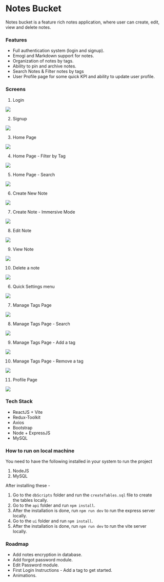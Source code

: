# Notes Bucket

Notes bucket is a feature rich notes application, where user can create, edit, view and delete notes.

### Features

- Full authentication system (login and signup).
- Emogi and Markdown support for notes.
- Organization of notes by tags.
- Ability to pin and archive notes.
- Search Notes & Filter notes by tags
- User Profile page for some quick KPI and ability to update user profile.

### Screens

1. Login

![](Screens/Login.png)

2. Signup

![](Screens/Signup.png)

3. Home Page

![](Screens/HomePage.png)

4. Home Page - Filter by Tag

![](Screens/HomePage_FilterByTag.png)

5. Home Page - Search

![](Screens/HomePage_Search.png)

6. Create New Note

![](Screens/CreateNote.png)

7. Create Note - Immersive Mode

![](Screens/CreateNote_ImmersiveMode.png)

8. Edit Note

![](Screens/EditNote.png)

9. View Note

![](Screens/ViewNotes.png)

10. Delete a note

![](Screens/DeleteNote.png)

6. Quick Settings menu

![](Screens/QuickSettings.png)

7. Manage Tags Page

![](Screens/ManageTagsPage.png)

8. Manage Tags Page - Search

![](Screens/ManageTagsPage_Search.png)

9. Manage Tags Page - Add a tag

![](Screens/ManageTagsPage_AddTag.png)

10. Manage Tags Page - Remove a tag

![](Screens/ManageTagsPage_Delete.png)

11. Profile Page

![](Screens/ProfilePage.png)

### Tech Stack

- ReactJS + Vite
- Redux-Toolkit
- Axios
- Bootstrap
- Node + ExpressJS
- MySQL

### How to run on local machine

You need to have the following installed in your system to run the project

1. NodeJS
2. MySQL

After installing these -

1. Go to the `dbScripts` folder and run the `createTables.sql` file to create the tables locally.
2. Go to the `api` folder and run `npm install`.
3. After the installation is done, run `npm run dev` to run the express server locally.
4. Go to the `ui` folder and run `npm install`.
5. After the installation is done, run `npm run dev` to run the vite server locally.

### Roadmap

- Add notes encryption in database.
- Add forgot password module.
- Edit Password module.
- First Login Instructions - Add a tag to get started.
- Animations.
